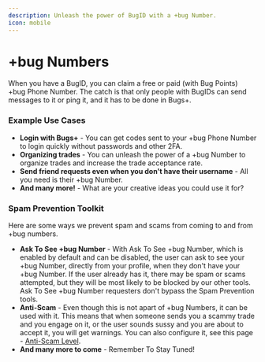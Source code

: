 ```yaml
---
description: Unleash the power of BugID with a +bug Number.
icon: mobile
---
```


# +bug Numbers

When you have a BugID, you can claim a free or paid (with Bug Points) +bug Phone Number. The catch is that only people with BugIDs can send messages to it or ping it, and it has to be done in Bugs+.

### Example Use Cases

* **Login with Bugs+** - You can get codes sent to your +bug Phone Number to login quickly without passwords and other 2FA.
* **Organizing trades** - You can unleash the power of a +bug Number to organize trades and increase the trade acceptance rate.
* **Send friend requests even when you don't have their username** - All you need is their +bug Number.
* **And many more!** - What are your creative ideas you could use it for?

### Spam Prevention Toolkit

Here are some ways we prevent spam and scams from coming to and from +bug numbers.

* **Ask To See +bug Number** - With Ask To See +bug Number, which is enabled by default and can be disabled, the user can ask to see your +bug Number, directly from your profile, when they don't have your +bug Number. If the user already has it, there may be spam or scams attempted, but they will be most likely to be blocked by our other tools. Ask To See +bug Number requesters don't bypass the Spam Prevention tools.
* **Anti-Scam** - Even though this is not apart of +bug Numbers, it can be used with it. This means that when someone sends you a scammy trade and you engage on it, or the user sounds sussy and you are about to accept it, you will get warnings. You can also configure it, see this page - [Anti-Scam Level](../trading/change-the-anti-scam-level.md).
* **And many more to come** - Remember To Stay Tuned!
